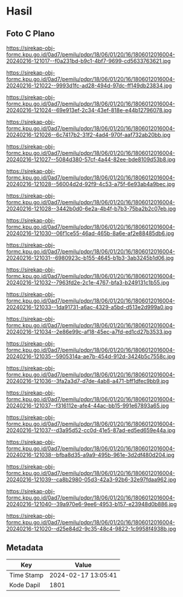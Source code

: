 # Hasil

## Foto C Plano

https://sirekap-obj-formc.kpu.go.id/0ad7/pemilu/pdpr/18/06/01/20/16/1806012016004-20240216-121017--f0a231bd-b9c1-4bf7-9699-cd5633763621.jpg

https://sirekap-obj-formc.kpu.go.id/0ad7/pemilu/pdpr/18/06/01/20/16/1806012016004-20240216-121022--9993d1fc-ad28-494d-97dc-ff149db23834.jpg

https://sirekap-obj-formc.kpu.go.id/0ad7/pemilu/pdpr/18/06/01/20/16/1806012016004-20240216-121024--69e913ef-2c34-43ef-818e-e44b12796078.jpg

https://sirekap-obj-formc.kpu.go.id/0ad7/pemilu/pdpr/18/06/01/20/16/1806012016004-20240216-121026--6c7417b2-31f2-4ad4-970f-aaf732ab20bb.jpg

https://sirekap-obj-formc.kpu.go.id/0ad7/pemilu/pdpr/18/06/01/20/16/1806012016004-20240216-121027--5084d380-57cf-4a44-82ee-bde8109d53b8.jpg

https://sirekap-obj-formc.kpu.go.id/0ad7/pemilu/pdpr/18/06/01/20/16/1806012016004-20240216-121028--56004d2d-92f9-4c53-a75f-6e93ab4a9bec.jpg

https://sirekap-obj-formc.kpu.go.id/0ad7/pemilu/pdpr/18/06/01/20/16/1806012016004-20240216-121028--3442b0d0-6e2a-4b4f-b7b3-75ba2b2c07eb.jpg

https://sirekap-obj-formc.kpu.go.id/0ad7/pemilu/pdpr/18/06/01/20/16/1806012016004-20240216-121030--06f1ce55-46ad-465b-8a6e-af2e88485db6.jpg

https://sirekap-obj-formc.kpu.go.id/0ad7/pemilu/pdpr/18/06/01/20/16/1806012016004-20240216-121031--6980923c-b155-4645-b1b3-3ab3245b1d06.jpg

https://sirekap-obj-formc.kpu.go.id/0ad7/pemilu/pdpr/18/06/01/20/16/1806012016004-20240216-121032--7963fd2e-2c1e-4767-bfa3-b249131c1b55.jpg

https://sirekap-obj-formc.kpu.go.id/0ad7/pemilu/pdpr/18/06/01/20/16/1806012016004-20240216-121033--1da91731-a6ac-4329-a5bd-d513e2d999a0.jpg

https://sirekap-obj-formc.kpu.go.id/0ad7/pemilu/pdpr/18/06/01/20/16/1806012016004-20240216-121034--2e86e99c-af18-45ec-a7fd-ed1cd27b3533.jpg

https://sirekap-obj-formc.kpu.go.id/0ad7/pemilu/pdpr/18/06/01/20/16/1806012016004-20240216-121035--5905314a-ae7b-454d-912d-3424b5c7558c.jpg

https://sirekap-obj-formc.kpu.go.id/0ad7/pemilu/pdpr/18/06/01/20/16/1806012016004-20240216-121036--3fa2a3d7-d7de-4ab8-a471-bff1dfec9bb9.jpg

https://sirekap-obj-formc.kpu.go.id/0ad7/pemilu/pdpr/18/06/01/20/16/1806012016004-20240216-121037--f316112e-afe4-44ac-bb15-991e67893a65.jpg

https://sirekap-obj-formc.kpu.go.id/0ad7/pemilu/pdpr/18/06/01/20/16/1806012016004-20240216-121037--d3a95d52-cc0d-41e5-87ad-ed5ed659e44a.jpg

https://sirekap-obj-formc.kpu.go.id/0ad7/pemilu/pdpr/18/06/01/20/16/1806012016004-20240216-121038--bfba8d35-a9a9-495b-961e-3d2df480d204.jpg

https://sirekap-obj-formc.kpu.go.id/0ad7/pemilu/pdpr/18/06/01/20/16/1806012016004-20240216-121039--ca8b2980-05d3-42a3-92b6-32e97fdaa962.jpg

https://sirekap-obj-formc.kpu.go.id/0ad7/pemilu/pdpr/18/06/01/20/16/1806012016004-20240216-121040--39a970e6-9ee6-4953-b157-e23948d0b886.jpg

https://sirekap-obj-formc.kpu.go.id/0ad7/pemilu/pdpr/18/06/01/20/16/1806012016004-20240216-121020--d25e84d2-9c35-48c4-9822-1c9958f4938b.jpg


## Metadata

| Key        | Value               |
| ---------- | ------------------- |
| Time Stamp | 2024-02-17 13:05:41 |
| Kode Dapil | 1801                |



